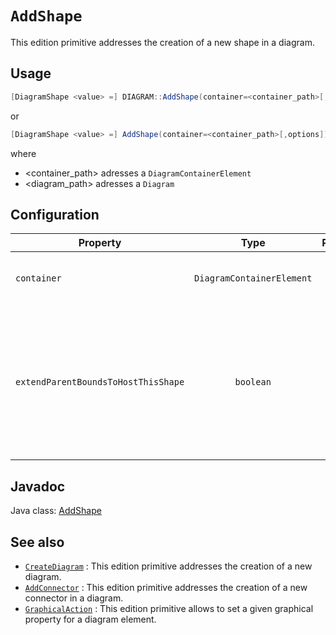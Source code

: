 # `AddShape`

This edition primitive addresses the creation of a new shape in a diagram.

## Usage

```java
[DiagramShape <value> =] DIAGRAM::AddShape(container=<container_path>[,options]) in (<diagram_path>);
```
or 

```java
[DiagramShape <value> =] AddShape(container=<container_path>[,options]) in (<diagram_path>);
```

where 

- <container_path> adresses a `DiagramContainerElement`
- <diagram_path> adresses a `Diagram`

## Configuration

| Property        | Type                    | Required  | Description |
| --------------- |:-----------------------:| ---------:| -----------:|
| `container`      | `DiagramContainerElement` | yes       | Container for newly created shape |
| `extendParentBoundsToHostThisShape`      | `boolean` | no       | Flag indicating if parent container should be extended in order to fully contain newly created shape |


## Javadoc

Java class: [AddShape](./flexodiagram/apidocs/org/openflexo/technologyadapter/diagram/model/action/AddShape.html)

## See also

- [`CreateDiagram`](CreateDiagram.html) : This edition primitive addresses the creation of a new diagram.
- [`AddConnector`](AddConnector.html)  : This edition primitive addresses the creation of a new connector in a diagram.
- [`GraphicalAction`](GraphicalAction.html)  : This edition primitive allows to set a given graphical property for a diagram element.

